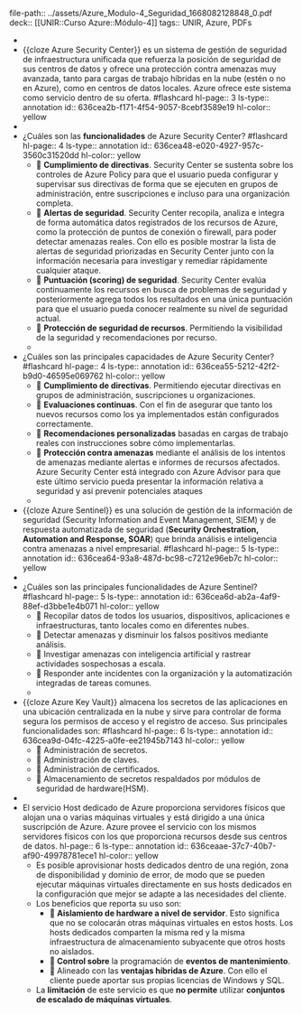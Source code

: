 file-path:: ../assets/Azure_Modulo-4_Seguridad_1668082128848_0.pdf
deck:: [[UNIR::Curso Azure::Módulo-4]]
tags:: UNIR, Azure, PDFs

-
- {{cloze Azure Security Center}} es un sistema de gestión de seguridad de infraestructura unificada que refuerza la posición de seguridad de sus centros de datos y ofrece una protección contra amenazas muy avanzada, tanto para cargas de trabajo híbridas en la nube (estén o no en Azure), como en centros de datos locales. Azure ofrece este sistema como servicio dentro de su oferta. #flashcard
  hl-page:: 3
  ls-type:: annotation
  id:: 636cea2b-f171-4f54-9057-8cebf3589e19
  hl-color:: yellow
-
- ¿Cuáles son las **funcionalidades** de Azure Security Center? #flashcard
  hl-page:: 4
  ls-type:: annotation
  id:: 636cea48-e020-4927-957c-3560c31520dd
  hl-color:: yellow
	-  **Cumplimiento de directivas**. Security Center se sustenta sobre los controles de Azure Policy para que el usuario pueda configurar y supervisar sus directivas de forma que se ejecuten en grupos de administración, entre suscripciones e incluso para una organización completa.
	-  **Alertas de seguridad**. Security Center recopila, analiza e integra de forma automática datos registrados de los recursos de Azure, como la protección de puntos de conexión o firewall, para poder detectar amenazas reales. Con ello es posible mostrar la lista de alertas de seguridad priorizadas en Security Center junto con la información necesaria para investigar y remediar rápidamente cualquier ataque.
	-  **Puntuación (scoring) de seguridad**. Security Center evalúa continuamente los recursos en busca de problemas de seguridad y posteriormente agrega todos los resultados en una única puntuación para que el usuario pueda conocer realmente su nivel de seguridad actual.
	-  **Protección de seguridad de recursos**. Permitiendo la visibilidad de la seguridad y recomendaciones por recurso.
	-
- ¿Cuáles son las principales capacidades de Azure Security Center? #flashcard
  hl-page:: 4
  ls-type:: annotation
  id:: 636cea55-5212-42f2-b9d0-46595e069762
  hl-color:: yellow
	-  **Cumplimiento de directivas**. Permitiendo ejecutar directivas en grupos de administración, suscripciones u organizaciones.
	-  **Evaluaciones continuas**. Con el fin de asegurar que tanto los nuevos recursos como los ya implementados están configurados correctamente.
	-  **Recomendaciones personalizadas** basadas en cargas de trabajo reales con instrucciones sobre cómo implementarlas.
	-  **Protección contra amenazas** mediante el análisis de los intentos de amenazas mediante alertas e informes de recursos afectados. Azure Security Center está integrado con Azure Advisor para que este último servicio pueda presentar la información relativa a seguridad y así prevenir potenciales ataques
	-
- {{cloze Azure Sentinel}} es una solución de gestión de la información de seguridad (Security Information and Event Management, SIEM) y de respuesta automatizada de seguridad (**Security Orchestration, Automation and Response, SOAR**) que brinda análisis e inteligencia contra amenazas a nivel empresarial. #flashcard
  hl-page:: 5
  ls-type:: annotation
  id:: 636cea64-93a8-487d-bc98-c7212e96eb7c
  hl-color:: yellow
-
- ¿Cuáles son las principales funcionalidades de Azure Sentinel? #flashcard
  hl-page:: 5
  ls-type:: annotation
  id:: 636cea6d-ab2a-4af9-88ef-d3bbe1e4b071
  hl-color:: yellow
	-  Recopilar datos de todos los usuarios, dispositivos, aplicaciones e infraestructuras, tanto locales como en diferentes nubes.
	-  Detectar amenazas y disminuir los falsos positivos mediante análisis.
	-  Investigar amenazas con inteligencia artificial y rastrear actividades sospechosas a escala.
	-  Responder ante incidentes con la organización y la automatización integradas de tareas comunes.
	-
- {{cloze Azure Key Vault}} almacena los secretos de las aplicaciones en una ubicación centralizada en la nube y sirve para controlar de forma segura los permisos de acceso y el registro de acceso. Sus principales funcionalidades son: #flashcard
  hl-page:: 6
  ls-type:: annotation
  id:: 636cea9d-04fc-4225-a0fe-ee21945b7143
  hl-color:: yellow
	-  Administración de secretos.
	-  Administración de claves.
	-  Administración de certificados.
	-  Almacenamiento de secretos respaldados por módulos de seguridad de hardware(HSM).
-
- El servicio Host dedicado de Azure proporciona servidores físicos que alojan una o varias máquinas virtuales y está dirigido a una única suscripción de Azure. Azure provee el servicio con los mismos servidores físicos con los que proporciona recursos desde sus centros de datos.
  hl-page:: 6
  ls-type:: annotation
  id:: 636ceaae-37c7-40b7-af90-49978781ece1
  hl-color:: yellow
	- Es posible aprovisionar hosts dedicados dentro de una región, zona de disponibilidad y dominio de error, de modo que se pueden ejecutar máquinas virtuales directamente en sus hosts dedicados en la configuración que mejor se adapte a las necesidades del cliente.
	- Los beneficios que reporta su uso son:
		-  **Aislamiento de hardware a nivel de servidor**. Esto significa que no se colocarán otras máquinas virtuales en estos hosts. Los hosts dedicados comparten la misma red y la misma infraestructura de almacenamiento subyacente que otros hosts no aislados.
		-  **Control sobre** la programación de **eventos de mantenimiento**.
		-  Alineado con las **ventajas híbridas de Azure**. Con ello el cliente puede aportar sus propias licencias de Windows y SQL.
	- La **limitación** de este servicio es que **no permite** utilizar **conjuntos de escalado de máquinas virtuales**.
